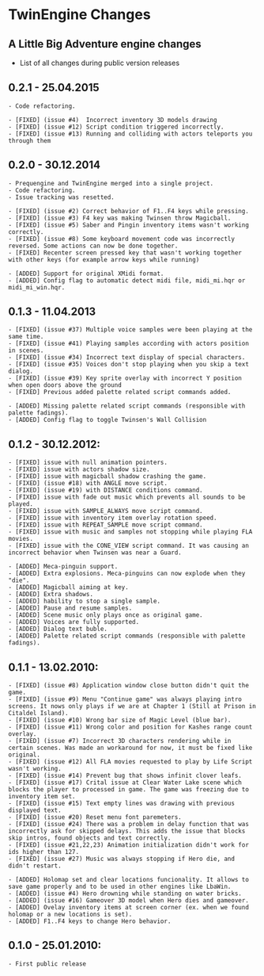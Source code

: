 # TwinEngine Changes
## A Little Big Adventure engine changes
- List of all changes during public version releases

## 0.2.1 - 25.04.2015
	- Code refactoring.
	
	- [FIXED] (issue #4)  Incorrect inventory 3D models drawing
	- [FIXED] (issue #12) Script condition triggered incorrectly.
	- [FIXED] (issue #13) Running and colliding with actors teleports you through them

## 0.2.0 - 30.12.2014
	- Prequengine and TwinEngine merged into a single project.
	- Code refactoring.
	- Issue tracking was resetted.
	
	- [FIXED] (issue #2) Correct behavior of F1..F4 keys while pressing.
	- [FIXED] (issue #3) F4 key was making Twinsen throw Magicball.
	- [FIXED] (issue #5) Saber and Pingin inventory items wasn't working correctly.
	- [FIXED] (issue #8) Some keyboard movement code was incorrectly reversed. Some actions can now be done together.
	- [FIXED] Recenter screen pressed key that wasn't working together with other keys (for example arrow keys while running)
	
	- [ADDED] Support for original XMidi format.
	- [ADDED] Config flag to automatic detect midi file, midi_mi.hqr or midi_mi_win.hqr.

## 0.1.3 - 11.04.2013
	- [FIXED] (issue #37) Multiple voice samples were been playing at the same time.
	- [FIXED] (issue #41) Playing samples according with actors position in scenes.
	- [FIXED] (issue #34) Incorrect text display of special characters.
	- [FIXED] (issue #35) Voices don't stop playing when you skip a text dialog.
	- [FIXED] (issue #39) Key sprite overlay with incorrect Y position when open doors above the ground
	- [FIXED] Previous added palette related script commands added.
	
	- [ADDED] Missing palette related script commands (responsible with palette fadings).
	- [ADDED] Config flag to toggle Twinsen's Wall Collision

## 0.1.2 - 30.12.2012:
	- [FIXED] issue with null animation pointers.
	- [FIXED] issue with actors shadow size.
	- [FIXED] issue with magicball shadow crashing the game.
	- [FIXED] (issue #18) with ANGLE move script.
	- [FIXED] (issue #19) with DISTANCE conditions command.
	- [FIXED] issue with fade out music which prevents all sounds to be played.
	- [FIXED] issue with SAMPLE_ALWAYS move script command.
	- [FIXED] issue with inventory item overlay rotation speed.
	- [FIXED] issue with REPEAT_SAMPLE move script command.
	- [FIXED] issue with music and samples not stopping while playing FLA movies.
	- [FIXED] issue with the CONE_VIEW script command. It was causing an incorrect behavior when Twinsen was near a Guard.

	- [ADDED] Meca-pinguin support.
	- [ADDED] Extra explosions. Meca-pinguins can now explode when they "die".
	- [ADDED] Magicball aiming at key.
	- [ADDED] Extra shadows.	
	- [ADDED] hability to stop a single sample.
	- [ADDED] Pause and resume samples.	
	- [ADDED] Scene music only plays once as original game.
	- [ADDED] Voices are fully supported.
	- [ADDED] Dialog text buble.
	- [ADDED] Palette related script commands (responsible with palette fadings).

## 0.1.1 - 13.02.2010:
	- [FIXED] (issue #8) Application window close button didn't quit the game.
	- [FIXED] (issue #9) Menu "Continue game" was always playing intro screens. It nows only plays if we are at Chapter 1 (Still at Prison in Citaldel Island).
	- [FIXED] (issue #10) Wrong bar size of Magic Level (blue bar).
	- [FIXED] (issue #11) Wrong color and position for Kashes range count overlay.
	- [FIXED] (issue #7) Incorrect 3D characters rendering while in certain scenes. Was made an workaround for now, it must be fixed like original.
	- [FIXED] (issue #12) All FLA movies requested to play by Life Script wasn't working.
	- [FIXED] (issue #14) Prevent bug that shows infinit clover leafs.
	- [FIXED] (issue #17) Crital issue at Clear Water Lake scene which blocks the player to processed in game. The game was freezing due to inventory item set.
	- [FIXED] (issue #15) Text empty lines was drawing with previous displayed text.
	- [FIXED] (issue #20) Reset menu font paremeters.
	- [FIXED] (issue #24) There was a problem in delay function that was incorrectly ask for skipped delays. This adds the issue that blocks skip intros, found objects and text correctly.
	- [FIXED] (issue #21,22,23) Animation initialization didn't work for ids higher than 127.
	- [FIXED] (issue #27) Music was always stopping if Hero die, and didn't restart.

	- [ADDED] Holomap set and clear locations funcionality. It allows to save game properly and to be used in other engines like LbaWin.
	- [ADDED] (issue #4) Hero drowning while standing on water bricks.
	- [ADDED] (issue #16) Gameover 3D model when Hero dies and gameover.
	- [ADDED] Ovelay inventory items at screen corner (ex. when we found holomap or a new locations is set).
	- [ADDED] F1..F4 keys to change Hero behavior.

## 0.1.0 - 25.01.2010:
	- First public release

